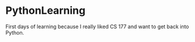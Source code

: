 # PythonLearning
First days of learning because I really liked CS 177 and want to get back into Python.
